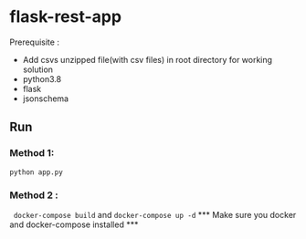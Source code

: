 # flask-rest-app

Prerequisite : 
- Add csvs unzipped file(with csv files) in root directory for working solution
- python3.8
- flask
- jsonschema

## Run

### Method 1:

`python app.py`

### Method 2 :

` docker-compose build` and ` docker-compose up -d `
*** Make sure you docker and docker-compose installed ***
